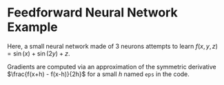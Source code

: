 # Feedforward Neural Network Example

Here, a small neural network made of 3 neurons attempts to learn $f(x, y, z) = \sin(x) + \sin(2y) + z$. 

Gradients are computed via an approximation of the symmetric derivative $\frac{f(x+h) - f(x-h)}{2h}$ for a small $h$ named `eps` in the code.